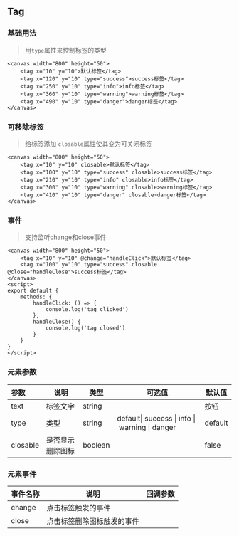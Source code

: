 ## Tag

### 基础用法

> 用`type`属性来控制标签的类型

<ClientOnly>
<vp-tag></vp-tag>
</ClientOnly>

```canvas
<canvas width="800" height="50">
    <tag x="10" y="10">默认标签</tag>
    <tag x="120" y="10" type="success">success标签</tag>
    <tag x="250" y="10" type="info">info标签</tag>
    <tag x="360" y="10" type="warning">warning标签</tag>
    <tag x="490" y="10" type="danger">danger标签</tag>
</canvas>
```

### 可移除标签

> 给标签添加 `closable`属性使其变为可关闭标签

<ClientOnly>
<vp-tag-closable></vp-tag-closable>
</ClientOnly>

```canvas
<canvas width="800" height="50">
    <tag x="10" y="10" closable>默认标签</tag>
    <tag x="100" y="10" type="success" closable>success标签</tag>
    <tag x="210" y="10" type="info" closable>info标签</tag>
    <tag x="300" y="10" type="warning" closable>warning标签</tag>
    <tag x="410" y="10" type="danger" closable>danger标签</tag>
</canvas>
```

### 事件

> 支持监听change和close事件

<ClientOnly>
<vp-tag-event></vp-tag-event>
</ClientOnly>

```canvas
<canvas width="800" height="50">
    <tag x="10" y="10" @change="handleClick">默认标签</tag>
    <tag x="100" y="10" type="success" closable @close="handleClose">success标签</tag>
</canvas>
<script>
export default {
	methods: {
		handleClick: () => {
			console.log('tag clicked')
		},
		handleClose() {
			console.log('tag closed')
		}
	}
}
</script>
```


### 元素参数

| 参数     | 说明             | 类型    | 可选值                                                | 默认值  |
| :------- | ---------------- | ------- | ----------------------------------------------------- | ------- |
| text     | 标签文字         | string  |                                                       | 按钮    |
| type     | 类型             | string  | default\| success \| info \| warning \| danger | default |
| closable | 是否显示删除图标 | boolean |                                                       | false   |

### 元素事件

| 事件名称 | 说明                       | 回调参数 |
| -------- | -------------------------- | -------- |
| change   | 点击标签触发的事件         |          |
| close    | 点击标签删除图标触发的事件 |          |
